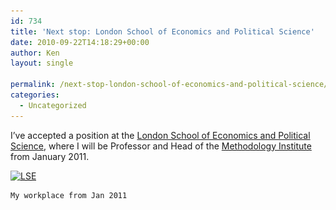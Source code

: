 ```yaml
---
id: 734
title: 'Next stop: London School of Economics and Political Science'
date: 2010-09-22T14:18:29+00:00
author: Ken
layout: single

permalink: /next-stop-london-school-of-economics-and-political-science/
categories:
  - Uncategorized
---
```

I&#8217;ve accepted a position at the [London School of Economics and Political Science](http://www.lse.ac.uk "LSE"), where I will be Professor and Head of the [Methodology Institute](http://www2.lse.ac.uk/methodologyInstitute/Home.aspx "LSE MI") from January 2011.


  [<img class="size-medium wp-image-776 " title="London School of Economics" src="/assets/images/106770774_c07f5200db1-300x225.jpg" alt="LSE" width="139" height="105" srcset="/assets/images/106770774_c07f5200db1-300x225.jpg 300w, /assets/images/106770774_c07f5200db1.jpg 500w" sizes="(max-width: 139px) 100vw, 139px" />](/assets/images/106770774_c07f5200db1.jpg)
  
  
    My workplace from Jan 2011
  


